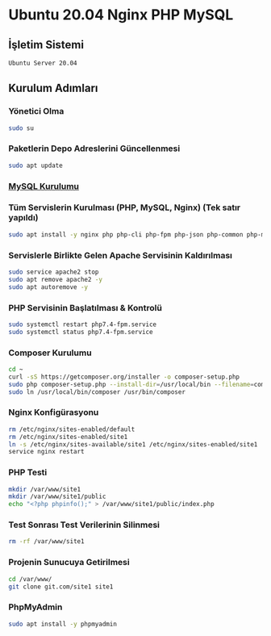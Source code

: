 # Ubuntu 20.04 Nginx PHP MySQL

## İşletim Sistemi
```sh
Ubuntu Server 20.04
```
## Kurulum Adımları

### Yönetici Olma
```sh
sudo su
```
### Paketlerin Depo Adreslerini Güncellenmesi
```sh
sudo apt update
```
### [MySQL Kurulumu](./mysql_5.7.md)
### Tüm Servislerin Kurulması (PHP, MySQL, Nginx) (Tek satır yapıldı)
```sh
sudo apt install -y nginx php php-cli php-fpm php-json php-common php-mysql php-zip php-gd php-mbstring php-curl php-xml php-pear php-bcmath
```
### Servislerle Birlikte Gelen Apache Servisinin Kaldırılması
```sh
sudo service apache2 stop
sudo apt remove apache2 -y
sudo apt autoremove -y
```
### PHP Servisinin Başlatılması &amp; Kontrolü
```sh
sudo systemctl restart php7.4-fpm.service
sudo systemctl status php7.4-fpm.service
```
### Composer Kurulumu
```sh
cd ~
curl -sS https://getcomposer.org/installer -o composer-setup.php
sudo php composer-setup.php --install-dir=/usr/local/bin --filename=composer
sudo ln /usr/local/bin/composer /usr/bin/composer
```
### Nginx Konfigürasyonu
```sh
rm /etc/nginx/sites-enabled/default
rm /etc/nginx/sites-enabled/site1
ln -s /etc/nginx/sites-available/site1 /etc/nginx/sites-enabled/site1
service nginx restart
```
### PHP Testi
```sh
mkdir /var/www/site1
mkdir /var/www/site1/public
echo "<?php phpinfo();" > /var/www/site1/public/index.php
```
### Test Sonrası Test Verilerinin Silinmesi
```sh
rm -rf /var/www/site1
```
### Projenin Sunucuya Getirilmesi
```sh
cd /var/www/
git clone git.com/site1 site1
```
### PhpMyAdmin
```sh
sudo apt install -y phpmyadmin
```